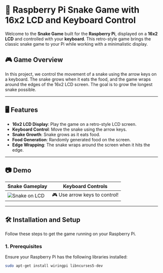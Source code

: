 # 🐍 Raspberry Pi Snake Game with 16x2 LCD and Keyboard Control

Welcome to the **Snake Game** built for the **Raspberry Pi**, displayed on a **16x2 LCD** and controlled with your **keyboard**. This retro-style game brings the classic snake game to your Pi while working with a minimalistic display.

## 🎮 Game Overview

In this project, we control the movement of a snake using the arrow keys on a keyboard. The snake grows when it eats the food, and the game wraps around the edges of the 16x2 LCD screen. The goal is to grow the longest snake possible.

---

## 🖥️ Features

- **16x2 LCD Display**: Play the game on a retro-style LCD screen.
- **Keyboard Control**: Move the snake using the arrow keys.
- **Snake Growth**: Snake grows as it eats food.
- **Food Generation**: Randomly generated food on the screen.
- **Edge Wrapping**: The snake wraps around the screen when it hits the edge.

---

## 📷 Demo

| Snake Gameplay     | Keyboard Controls          |
| ------------------ | -------------------------- |
| ![Snake on LCD](./images/snake_lcd_demo.png) | 🎮 Use arrow keys to control! |

---

## 🛠️ Installation and Setup

Follow these steps to get the game running on your Raspberry Pi.

### 1. Prerequisites

Ensure your Raspberry Pi has the following libraries installed:

```bash
sudo apt-get install wiringpi libncurses5-dev
